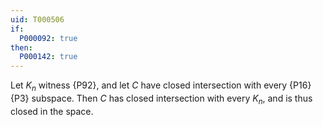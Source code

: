 ```yaml
---
uid: T000506
if:
  P000092: true
then:
  P000142: true
---
```


Let $K_n$ witness {P92}, and let $C$ have closed intersection with every
{P16} {P3} subspace.
Then $C$ has closed intersection with every $K_n$, and is thus closed in the space.
